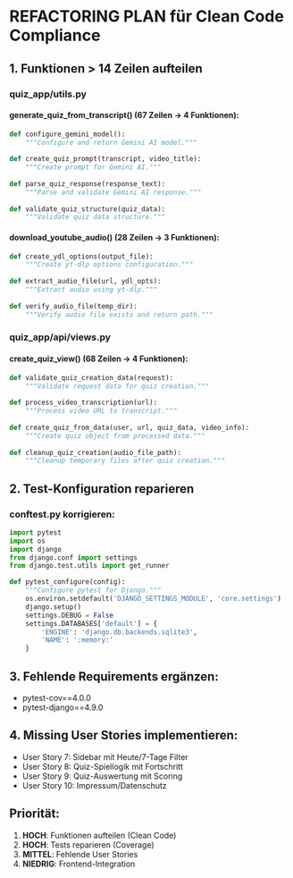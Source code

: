 # REFACTORING PLAN für Clean Code Compliance

## 1. Funktionen > 14 Zeilen aufteilen

### quiz_app/utils.py

#### generate_quiz_from_transcript() (67 Zeilen → 4 Funktionen):
```python
def configure_gemini_model():
    """Configure and return Gemini AI model."""
    
def create_quiz_prompt(transcript, video_title):
    """Create prompt for Gemini AI."""
    
def parse_quiz_response(response_text):
    """Parse and validate Gemini AI response."""
    
def validate_quiz_structure(quiz_data):
    """Validate quiz data structure."""
```

#### download_youtube_audio() (28 Zeilen → 3 Funktionen):
```python
def create_ydl_options(output_file):
    """Create yt-dlp options configuration."""
    
def extract_audio_file(url, ydl_opts):
    """Extract audio using yt-dlp."""
    
def verify_audio_file(temp_dir):
    """Verify audio file exists and return path."""
```

### quiz_app/api/views.py

#### create_quiz_view() (68 Zeilen → 4 Funktionen):
```python
def validate_quiz_creation_data(request):
    """Validate request data for quiz creation."""
    
def process_video_transcription(url):
    """Process video URL to transcript."""
    
def create_quiz_from_data(user, url, quiz_data, video_info):
    """Create quiz object from processed data."""
    
def cleanup_quiz_creation(audio_file_path):
    """Cleanup temporary files after quiz creation."""
```

## 2. Test-Konfiguration reparieren

### conftest.py korrigieren:
```python
import pytest
import os
import django
from django.conf import settings
from django.test.utils import get_runner

def pytest_configure(config):
    """Configure pytest for Django."""
    os.environ.setdefault('DJANGO_SETTINGS_MODULE', 'core.settings')
    django.setup()
    settings.DEBUG = False
    settings.DATABASES['default'] = {
        'ENGINE': 'django.db.backends.sqlite3',
        'NAME': ':memory:'
    }
```

## 3. Fehlende Requirements ergänzen:
- pytest-cov==4.0.0
- pytest-django==4.9.0

## 4. Missing User Stories implementieren:
- User Story 7: Sidebar mit Heute/7-Tage Filter
- User Story 8: Quiz-Spiellogik mit Fortschritt
- User Story 9: Quiz-Auswertung mit Scoring
- User Story 10: Impressum/Datenschutz

## Priorität:
1. **HOCH**: Funktionen aufteilen (Clean Code)
2. **HOCH**: Tests reparieren (Coverage)
3. **MITTEL**: Fehlende User Stories
4. **NIEDRIG**: Frontend-Integration
